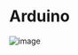 # Arduino
 ![image](https://user-images.githubusercontent.com/63377207/111077888-9f440b00-84d1-11eb-9edf-113b854894ee.png)

